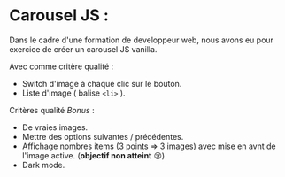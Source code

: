 # Carousel JS :

Dans le cadre d'une formation de developpeur web, nous avons eu pour exercice de créer un carousel JS vanilla.

Avec comme critère qualité :
* Switch d'image à chaque clic sur le bouton.
* Liste d'image ( balise `<li>` ).

Critères qualité *Bonus* :
* De vraies images.
* Mettre des options suivantes / précédentes.
* Affichage nombres items (3 points => 3 images) avec mise en avnt de l'image active. (**objectif non atteint** :cry:)
* Dark mode.
